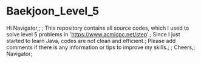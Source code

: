 # Baekjoon_Level_5
Hi Navigator,;
;
This repository contains all source codes, which I used to solve level 5 problems in 'https://www.acmicpc.net/step'.;
Since I just started to learn Java, codes are not clean and efficient.;
Please add comments if there is any information or tips to improve my skills.;
;
Cheers,;
Navigator;
